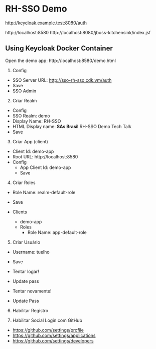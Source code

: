 # RH-SSO Demo

http://keycloak.example.test:8080/auth


http://localhost:8580
http://localhost:8080/jboss-kitchensink/index.jsf


## Using Keycloak Docker Container

Open the demo app: http://localhost:8580/demo.html

1. Config
  * SSO Server URL: http://sso-rh-sso.cdk.vm/auth
  * Save
  * SSO Admin

2. Criar Realm
  * Config
   * SSO Realm: demo
   * Display Name: RH-SSO
   * HTML Display name: <strong>SAs Brasil</strong> RH-SSO Demo Tech Talk
   * Save

3. Criar App (client)
 * Client Id: demo-app
 * Root URL: http://localhost:8580
 * Config
   * App Client Id: demo-app
   * Save

4. Criar Roles
 * Role Name: realm-default-role
 * Save

 * Clients
    * demo-app
    * Roles
      * Role Name: app-default-role

5. Criar Usuário
 * Username: tuelho
 * Save

 * Tentar logar!
 * Update pass
 * Tentar novamente!
  * Update Pass

6. Habilitar Registro

7. Habilitar Social Login com GitHub

 * https://github.com/settings/profile
 * https://github.com/settings/applications
 * https://github.com/settings/developers